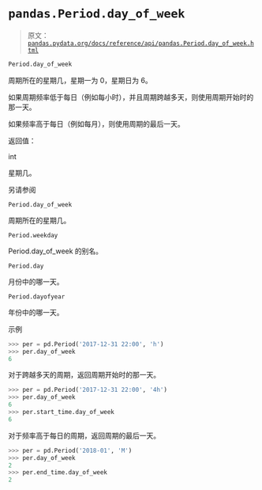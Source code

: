 # `pandas.Period.day_of_week`

> 原文：[`pandas.pydata.org/docs/reference/api/pandas.Period.day_of_week.html`](https://pandas.pydata.org/docs/reference/api/pandas.Period.day_of_week.html)

```py
Period.day_of_week
```

周期所在的星期几，星期一为 0，星期日为 6。

如果周期频率低于每日（例如每小时），并且周期跨越多天，则使用周期开始时的那一天。

如果频率高于每日（例如每月），则使用周期的最后一天。

返回值：

int

星期几。

另请参阅

`Period.day_of_week`

周期所在的星期几。

`Period.weekday`

Period.day_of_week 的别名。

`Period.day`

月份中的哪一天。

`Period.dayofyear`

年份中的哪一天。

示例

```py
>>> per = pd.Period('2017-12-31 22:00', 'h')
>>> per.day_of_week
6 
```

对于跨越多天的周期，返回周期开始时的那一天。

```py
>>> per = pd.Period('2017-12-31 22:00', '4h')
>>> per.day_of_week
6
>>> per.start_time.day_of_week
6 
```

对于频率高于每日的周期，返回周期的最后一天。

```py
>>> per = pd.Period('2018-01', 'M')
>>> per.day_of_week
2
>>> per.end_time.day_of_week
2 
```

